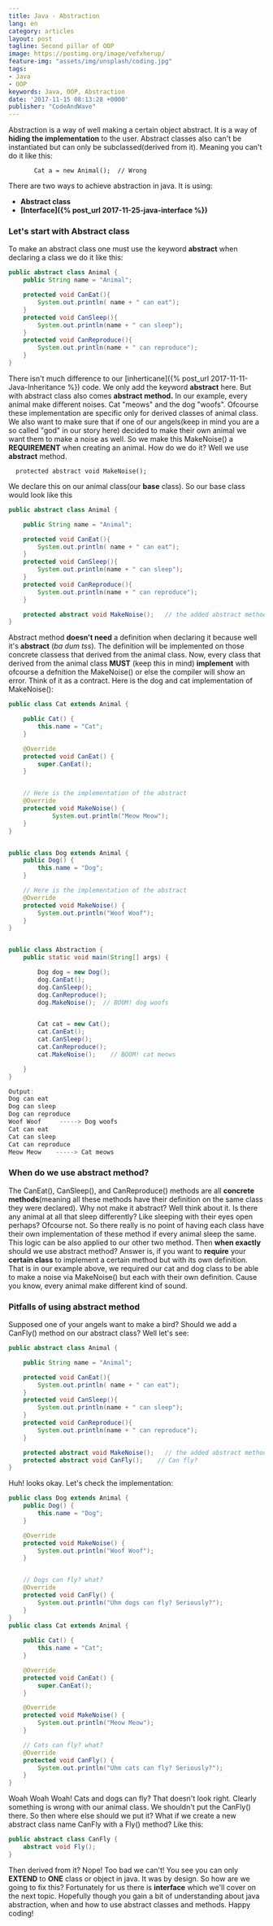 ```yaml
---
title: Java - Abstraction
lang: en
category: articles
layout: post
tagline: Second pillar of OOP
image: https://postimg.org/image/vefxherup/
feature-img: "assets/img/unsplash/coding.jpg"
tags:
- Java
- OOP
keywords: Java, OOP, Abstraction
date: '2017-11-15 08:13:28 +0000'
publisher: "CodeAndWave"
---
```


Abstraction is a way of well making a certain object abstract. It is a way of **hiding the implementation** to the user. Abstract classes also can't be instantiated but can only be subclassed(derived from it). Meaning you can't do it like this:

<!--break-->

`       Cat a = new Animal();  // Wrong`



There are two ways to achieve abstraction in java. It is using:
* **Abstract class**
* **[Interface]({% post_url 2017-11-25-java-interface %})**

### Let's start with Abstract class
To make an abstract class one must use the keyword **abstract** when declaring a class we do it like this:
``` java
public abstract class Animal {
    public String name = "Animal";

    protected void CanEat(){
        System.out.println( name + " can eat");
    }
    protected void CanSleep(){
        System.out.println(name + " can sleep");
    }
    protected void CanReproduce(){
        System.out.println(name + " can reproduce");
    }
}
```
There isn't much difference to our [inherticane]({% post_url 2017-11-11-Java-Inheritance %}) code. We only add the keyword **abstract** here. But with abstract class also comes **abstract method.** In our example, every animal make different noises. Cat "meows" and the dog "woofs". Ofcourse these implementation are specific  only for derived classes of animal class. We also want  to make sure that if one of our angels(keep in mind you are a so called "god" in our story here) decided to make their own animal we want them to make a noise as well. So we make this MakeNoise() a **REQUIREMENT** when creating an animal. How do we do it? Well we use **abstract** method.

`  protected abstract void MakeNoise();`

We declare this on our animal class(our **base** class). So our base class would look like this

``` java
public abstract class Animal {

    public String name = "Animal";

    protected void CanEat(){
        System.out.println( name + " can eat");
    }
    protected void CanSleep(){
        System.out.println(name + " can sleep");
    }
    protected void CanReproduce(){
        System.out.println(name + " can reproduce");
    }

    protected abstract void MakeNoise();   // the added abstract method
}
```

Abstract method **doesn't need** a definition when declaring it because well it's **abstract** (*ba dum tss*). The definition  will be implemented on those concrete classess that derived from the animal class. Now, every class that derived from the animal class **MUST**  (keep this in mind) **implement** with ofcourse a defnition the MakeNoise() or else the compiler will show an error. Think of it as a contract. Here is the dog and cat implementation of MakeNoise():

``` java
public class Cat extends Animal {

    public Cat() {
        this.name = "Cat";
    }

    @Override
    protected void CanEat() {
        super.CanEat();
    }


	// Here is the implementation of the abstract
    @Override
    protected void MakeNoise() { 
			System.out.println("Meow Meow");
    }
}


public class Dog extends Animal {
    public Dog() {
        this.name = "Dog";
    }

	// Here is the implementation of the abstract
    @Override
    protected void MakeNoise() {
        System.out.println("Woof Woof");
    }
}


public class Abstraction {
    public static void main(String[] args) {

        Dog dog = new Dog();
        dog.CanEat();
        dog.CanSleep();
        dog.CanReproduce();
        dog.MakeNoise();  // BOOM! dog woofs


        Cat cat = new Cat();
        cat.CanEat();
        cat.CanSleep();
        cat.CanReproduce();
        cat.MakeNoise();    // BOOM! cat meows

    }
}

Output:
Dog can eat
Dog can sleep
Dog can reproduce
Woof Woof     -----> Dog woofs
Cat can eat
Cat can sleep
Cat can reproduce
Meow Meow    -----> Cat meows

```


### When do we use abstract method?
The CanEat(), CanSleep(), and CanReproduce() methods are all **concrete methods**(meaning all these methods have their definition on the same class they were declared). Why not make it abstract? Well think about it. Is there any animal at all that sleep differently? Like  sleeping with their eyes open perhaps? Ofcourse not. So there really is no point of having each class have their own implementation of these method if every animal sleep the same. This logic can be also applied to our other two method.  Then **when exactly** should we use abstract method?  Answer is, if you want to **require** your **certain class** to implement a certain method but with its own definition. That is in our example above, we required our cat and dog class to be able to make a noise via MakeNoise() but each with their own definition. Cause you know, every animal make different kind of sound.


### Pitfalls of using abstract method
Supposed one of your angels want to make a bird? Should we add a CanFly() method on our abstract class? Well let's see:


``` java
public abstract class Animal {

    public String name = "Animal";

    protected void CanEat(){
        System.out.println( name + " can eat");
    }
    protected void CanSleep(){
        System.out.println(name + " can sleep");
    }
    protected void CanReproduce(){
        System.out.println(name + " can reproduce");
    }

    protected abstract void MakeNoise();   // the added abstract method
    protected abstract void CanFly();    // Can fly?
}
```

Huh! looks okay. Let's check the implementation:

``` java
public class Dog extends Animal {
    public Dog() {
        this.name = "Dog";
    }

    @Override
    protected void MakeNoise() {
        System.out.println("Woof Woof");
    }


    // Dogs can fly? what?
    @Override
    protected void CanFly() {
        System.out.println("Uhm dogs can fly? Seriously?");
    }
}
public class Cat extends Animal {
    
    public Cat() {
        this.name = "Cat";
    }

    @Override
    protected void CanEat() {
        super.CanEat();
    }

    @Override
    protected void MakeNoise() {
        System.out.println("Meow Meow");
    }

    // Cats can fly? what?
    @Override
    protected void CanFly() {
        System.out.println("Uhm cats can fly? Seriously?");
    }
}

```

Woah Woah Woah! Cats and dogs can fly? That doesn't look right. Clearly something is wrong with our animal class. We shouldn't put the CanFly() there. So then where else should we put it? What if we create a new abstract class name CanFly with a Fly() method? Like this:
``` java
public abstract class CanFly {
    abstract void Fly();
}
```
Then derived from it? Nope! Too bad we can't! You see you can only **EXTEND** to **ONE** class or object in java. It was by design. So how are we going to fix this? Fortunately for us there is **interface** which we'll cover on the next topic. Hopefully though you gain a bit of understanding about java abstraction, when and how to use abstract classes and methods. Happy coding!
